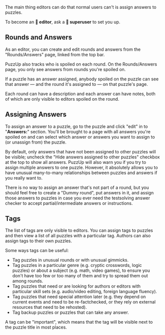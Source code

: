 The main thing editors can do that normal users can't is assign answers to puzzles.

To become an **👒 editor**, ask a **🎩 superuser** to set you up.

## Rounds and Answers

As an editor, you can create and edit rounds and answers from the "Rounds/Answers" page, linked from the top bar.

PuzzUp also tracks who is spoiled on each round. On the Rounds/Answers page, you only see answers from rounds you're spoiled on.

If a puzzle has an answer assigned, anybody spoiled on the puzzle can see that answer — and the round it's assigned to — on that puzzle's page.

Each round can have a description and each answer can have notes, both of which are only visible to editors spoiled on the round.

## Assigning Answers

To assign an answer to a puzzle, go to the puzzle and click "edit" in to "**Answers:**" section. You'll be brought to a page with all answers you're spoiled on and can select which answer or answers you want to assign to (or unassign from) the puzzle.

By default, only answers that have not been assigned to other puzzles will be visible; uncheck the "Hide answers assigned to other puzzles" checkbox at the top to show all answers. PuzzUp will also warn you if you try to assign multiple answers to one puzzle. However, it absolutely allows you to have unusual many-to-many relationships between puzzles and answers if you really want to.

There is no way to assign an answer that's not part of a round, but you should feel free to create a "Dummy round", put answers in it, and assign those answers to puzzles in case you ever need the testsolving answer checker to accept partial/intermediate answers or instructions.

## Tags

The list of tags are only visible to editors. You can assign tags to puzzles and then view a list of all puzzles with a particular tag. Authors can also assign tags to their own puzzles.

Some ways tags can be useful:

- Tag puzzles in unusual rounds or with unusual gimmicks.
- Tag puzzles in a particular genre (e.g. cryptic crosswords, logic puzzles) or about a subject (e.g. math, video games), to ensure you don't have too few or too many of them and try to spread them out among rounds.
- Tag puzzles that need or are looking for authors or editors with particular skill sets (e.g. audio/video editing, foreign language fluency).
- Tag puzzles that need special attention later (e.g. they depend on current events and need to be re-factchecked, or they rely on external resources that need to be rehosted).
- Tag backup puzzles or puzzles that can take any answer.

A tag can be "important", which means that the tag will be visible next to the puzzle title in most places.